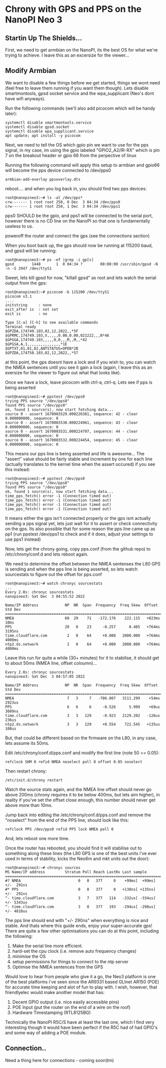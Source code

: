 # Chrony with GPS and PPS on the NanoPI Neo 3

## Startin Up The Shields...

First, we need to get armbian on the NanoPI, its the best OS for what we're trying
to achieve. I leave this as an excersize for the viewer...


## Modify Armbian

We want to disable a few things before we get started, things we wont need (feel free
to leave them running if you want them though). Lets disable smartmontools, gpsd socket
service and the wpa_supplicant (Neo's dont have wifi anyways).

Run the following commands (we'll also add picocom which will be handy later):
```
systemctl disable smartmontools.service
systemctl disable gpsd.socket
systemctl disable wpa_supplicant.service
apt update; apt install -y picocom
```

Next, we need to tell the OS which gpio pin we want to use for the pps signal, in my
case, im using the gpio labeled "GPIO2_A2/IR-RX" which is pin 7 on the breakout header
or gpio 66 from the perpective of linux

Running the following command will apply this setup to armbian and gpio66 will become
the pps device connected to /dev/pps0

```
armbian-add-overlay ppsoverlay.dts
```

reboot.... and when you log back in, you should find two pps devices:
```
root@nanopineo3:~# ls -al /dev/pps*
crw------- 1 root root 250, 0 Dec  3 04:34 /dev/pps0
crw------- 1 root root 250, 1 Dec  3 04:34 /dev/pps1
```

pps0 SHOULD be the gpio, and pps1 will be connected to the serial port, however there
is no CD line on the NanoPI so that one is fundamentally useless to us.

poweroff the router and connect the gps (see the connections section)

When you boot back up, the gps should now be running at 115200 baud, and gpsd will be 
running:

```
root@nanopineo3:~# ps -ef |grep -i gp[s]
gpsd        1448       1  0 04:34 ?        00:00:00 /usr/sbin/gpsd -N -n -S 2947 /dev/ttyS1
```

Sweet, lets kill gpsd for now, "killall gpsd" as root and lets watch the serial output
from the gps:

```
root@nanopineo3:~# picocom -b 115200 /dev/ttyS1
picocom v3.1
....
initstring     : none
exit_after is  : not set
exit is        : no

Type [C-a] [C-h] to see available commands
Terminal ready
$GPZDA,174749.103,02,12,2022,,*5F
$GPRMC,174749.103,V,,,,,0.00,0.00,021222,,,N*46
$GPGGA,174749.103,,,,,0,0,,,M,,M,,*42
$GPGSA,A,1,,,,,,,,,,,,,,,*1E
$GPTXT,01,01,02,ANTSTATUS=OPEN*2B
$GPZDA,174750.103,02,12,2022,,*57
```

at this point, the gps doesnt have a lock and if you wish to, you can watch the NMEA
sentences until you see it gain a lock (again, I leave this as an exersize for the
viewer to figure out what that looks like).

Once we have a lock, leave picocom with ctrl-a, ctrl-q. Lets see if pps is being asserted

```
root@nanopineo3:~# ppstest /dev/pps0
trying PPS source "/dev/pps0"
found PPS source "/dev/pps0"
ok, found 1 source(s), now start fetching data...
source 0 - assert 1670003529.000226381, sequence: 42 - clear  0.000000000, sequence: 0
source 0 - assert 1670003530.000224961, sequence: 43 - clear  0.000000000, sequence: 0
source 0 - assert 1670003531.000224707, sequence: 44 - clear  0.000000000, sequence: 0
source 0 - assert 1670003532.000224454, sequence: 45 - clear  0.000000000, sequence: 0
```


This means our pps line is being asserted and life is awesome... The "assert" value should
be fairly stable and increment by one for each line (actually translates to the kernel
time when the assert occured) if you see this instead:

```
root@nanopineo3:~# ppstest /dev/pps0
trying PPS source "/dev/pps0"
found PPS source "/dev/pps0"
ok, found 1 source(s), now start fetching data...
time_pps_fetch() error -1 (Connection timed out)
time_pps_fetch() error -1 (Connection timed out)
time_pps_fetch() error -1 (Connection timed out)
time_pps_fetch() error -1 (Connection timed out)
```

It means either the gps isn't connected properly or the gps isnt actually sending a
pps signal yet, lets just wait for it to assert or check connectivity on the gps. Its also
possible that for some reason the pps line came up as pp1 (run ppstest /dev/pps1 to check
and if it does, adjust your settings to use pps1 instead)

Now, lets get the chrony going, copy pps.conf (from the github repo) to /etc/chrony/conf.d
and lets reboot again.

We need to determine the offset between the NMEA sentenses the L80 GPS is sending and when
the pps line is being asserted, so lets watch sourcestats to figure out the offset for pps.conf

```
root@nanopineo3:~# watch chronyc sourcestats
...
Every 2.0s: chronyc sourcestats                                                     nanopineo3: Sat Dec  3 04:55:52 2022

Name/IP Address            NP  NR  Span  Frequency  Freq Skew  Offset  Std Dev
==============================================================================
NMEA                       60  29    71   -172.176    222.115   +823ms    10ms
PPS                        20   8    23     -0.257      0.405   +764ms  3195ns
time.cloudflare.com         2   0    64     +0.000   2000.000   +764ms  4000ms
ntp2.ds.network             2   0    64     +0.000   2000.000   +764ms  4000ms
```

Leave this run for quite a while (30+ minutes) for it to stabilise, it should get to
about 50ms (NMEA line, offset coloumn)...

```
Every 2.0s: chronyc sourcestats                                                     nanopineo3: Sat Dec  3 04:57:05 2022

Name/IP Address            NP  NR  Span  Frequency  Freq Skew  Offset  Std Dev
==============================================================================
NMEA                        7   3     7   -706.007   3111.299    +54ms  2923us
PPS                         6   6     6     -0.526      5.999    +69us  3609ns
time.cloudflare.com         3   3   129     -0.923   2129.202   -126us   236us
ntp2.ds.network             3   3   129     +0.554    722.545   +135us   108us
```

But, that could be different based on the firmware on the L80, in any case, lets
assume its 50ms.

Edit /etc/chrony/conf.d/pps.conf and modify the first line (note 50 == 0.05):

```
refclock SHM 0 refid NMEA noselect poll 0 offset 0.05 noselect
```

Then restart chrony:

```
/etc/init.d/chrony restart
```

Watch the source stats again, and the NMEA line offset should never go above
200ms (chrony requires it to be below 400ms, but lets aim higher), in reality
if you've set the offset close enough, this number should never get above more
than 10ms.

Jump back into editing the /etc/chrony/conf.d/pps.conf and remove the "noselect"
from the end of the PPS line, should look like this:

```
refclock PPS /dev/pps0 refid PPS lock NMEA poll 0
```

And, lets reboot one more time.

Once the router has rebooted, you should find it will stabilise out to something
along these lines (the L80 GPS is one of the best units i've ever used in terms
of stability, kicks the Neo6m and mkt units out the door):

```
root@nanopineo3:~# chronyc sources
MS Name/IP address         Stratum Poll Reach LastRx Last sample
===============================================================================
#? NMEA                          0   0   377     0    +99ms[  +99ms] +/-  291ns
#* PPS                           0   0   377     0   +138ns[ +135ns] +/-  291ns
^- time.cloudflare.com           3   7   377   114   -332us[ -334us] +/- 5343us
^- time.cloudflare.com           3   8   377   193   -294us[ -298us] +/- 4818us
```

The pps line should end with "+/- 290ns" when everything is nice and stable. And
thats where this guide ends, enjoy your super-accurate gps! There are quite a few
other optimisations you can do at this point, including the following:

1) Make the serial line more efficient.
2) hard-set the cpu clock (i.e. remove auto frequency changes)
3) minimise the OS
4) setup permissions for things to connect to the ntp server
5) Optimise the NMEA sentences from the GPS

Would love to hear from people who give it a go, the Neo3 platform is one of the
best platforms i've seen since the AR9331 based GLInet AR150 (POE) for accurate
time keeping and alot of fun to play with. I wish, however, that friendlyelec would
make another model that has:

1) Decent GPIO output (i.e. nice easily accessible pins)
2) POE Input (put the router on the end of a wire on the roof)
3) Hardware Timestamping (RTL8125BG)

Technically the NanoPI R5C/S have at least the last one, which I find very interesting
though it would have been perfect if the R5C had of had GPIO's and some way of adding
a POE module.


## Connection..

Need a thing here for connections - coming soon(tm)
